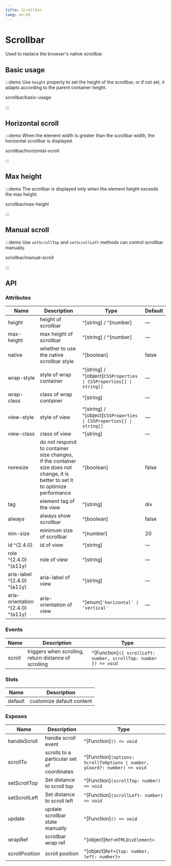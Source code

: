 ```yaml
---
title: Scrollbar
lang: en-US
---
```


# Scrollbar

Used to replace the browser's native scrollbar.

## Basic usage

:::demo Use `height` property to set the height of the scrollbar, or if not set, it adapts according to the parent container height.

scrollbar/basic-usage

:::

## Horizontal scroll

:::demo When the element width is greater than the scrollbar width, the horizontal scrollbar is displayed.

scrollbar/horizontal-scroll

:::

## Max height

:::demo The scrollbar is displayed only when the element height exceeds the max height.

scrollbar/max-height

:::

## Manual scroll

:::demo Use `setScrollTop` and `setScrollLeft` methods can control scrollbar manually.

scrollbar/manual-scroll

:::

## API

### Attributes

| Name                              | Description                                                                                                                     | Type                                                                | Default |
| --------------------------------- | ------------------------------------------------------------------------------------------------------------------------------- | ------------------------------------------------------------------- | ------- |
| height                            | height of scrollbar                                                                                                             | ^[string] / ^[number]                                               | —       |
| max-height                        | max height of scrollbar                                                                                                         | ^[string] / ^[number]                                               | —       |
| native                            | whether to use the native scrollbar style                                                                                       | ^[boolean]                                                          | false   |
| wrap-style                        | style of wrap container                                                                                                         | ^[string] / ^[object]`CSSProperties \| CSSProperties[] \| string[]` | —       |
| wrap-class                        | class of wrap container                                                                                                         | ^[string]                                                           | —       |
| view-style                        | style of view                                                                                                                   | ^[string] / ^[object]`CSSProperties \| CSSProperties[] \| string[]` | —       |
| view-class                        | class of view                                                                                                                   | ^[string]                                                           | —       |
| noresize                          | do not respond to container size changes, if the container size does not change, it is better to set it to optimize performance | ^[boolean]                                                          | false   |
| tag                               | element tag of the view                                                                                                         | ^[string]                                                           | div     |
| always                            | always show scrollbar                                                                                                           | ^[boolean]                                                          | false   |
| min-size                          | minimum size of scrollbar                                                                                                       | ^[number]                                                           | 20      |
| id ^(2.4.0)                       | id of view                                                                                                                      | ^[string]                                                           | —       |
| role ^(2.4.0) ^(a11y)             | role of view                                                                                                                    | ^[string]                                                           | —       |
| aria-label ^(2.4.0) ^(a11y)       | aria-label of view                                                                                                              | ^[string]                                                           | —       |
| aria-orientation ^(2.4.0) ^(a11y) | aria-orientation of view                                                                                                        | ^[enum]`'horizontal' \| 'vertical'`                                 | —       |

### Events

| Name   | Description                                           | Type                                                             |
| ------ | ----------------------------------------------------- | ---------------------------------------------------------------- |
| scroll | triggers when scrolling, return distance of scrolling | ^[Function]`({ scrollLeft: number, scrollTop: number }) => void` |

### Slots

| Name    | Description               |
| ------- | ------------------------- |
| default | customize default content |

### Exposes

| Name           | Description                                | Type                                                                       |
| -------------- | ------------------------------------------ | -------------------------------------------------------------------------- |
| handleScroll   | handle scroll event                        | ^[Function]`() => void`                                                    |
| scrollTo       | scrolls to a particular set of coordinates | ^[Function]`(options: ScrollToOptions \| number, yCoord?: number) => void` |
| setScrollTop   | Set distance to scroll top                 | ^[Function]`(scrollTop: number) => void`                                   |
| setScrollLeft  | Set distance to scroll left                | ^[Function]`(scrollLeft: number) => void`                                  |
| update         | update scrollbar state manually            | ^[Function]`() => void`                                                    |
| wrapRef        | scrollbar wrap ref                         | ^[object]`Ref<HTMLDivElement>`                                             |
| scrollPosition | scroll position                            | ^[object]`Ref<{top: number, left: number}>`                                |
